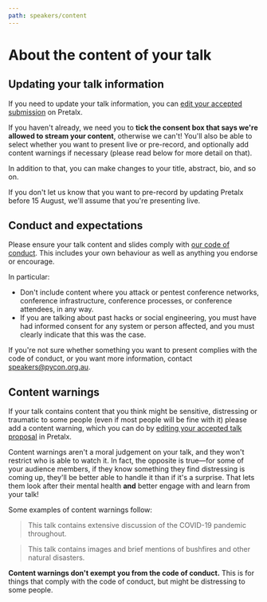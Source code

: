 ```yaml
---
path: speakers/content
---
```


# About the content of your talk

## Updating your talk information

If you need to update your talk information, you can [edit your accepted submission](https://pretalx.com/pycon-au-2020/me/submissions/) on Pretalx.

If you haven't already, we need you to **tick the consent box that says we're allowed to stream your content**, otherwise we can't! You'll also be able to select whether you want to present live or pre-record, and optionally add content warnings if necessary (please read below for more detail on that).

In addition to that, you can make changes to your title, abstract, bio, and so on.

If you don't let us know that you want to pre-record by updating Pretalx before 15 August, we'll assume that you're presenting live.

## Conduct and expectations

Please ensure your talk content and slides comply with [our code of conduct](/conduct). This includes your own behaviour as well as anything you endorse or encourage.

In particular:

- Don't include content where you attack or pentest conference networks, conference infrastructure, conference processes, or conference attendees, in any way.
- If you are talking about past hacks or social engineering, you must have had informed consent for any system or person affected, and you must clearly indicate that this was the case.

If you're not sure whether something you want to present complies with the code of conduct, or you want more information, contact [speakers@pycon.org.au](mailto:speakers@pycon.org.au).

## Content warnings

If your talk contains content that you think might be sensitive, distressing or traumatic to some people (even if most people will be fine with it) please add a content warning, which you can do by [editing your accepted talk proposal](https://pretalx.com/pycon-au-2020/me/submissions/) in Pretalx.

Content warnings aren't a moral judgement on your talk, and they won't restrict who is able to watch it. In fact, the opposite is true&mdash;for some of your audience members, if they know something they find distressing is coming up, they'll be better able to handle it than if it's a surprise. That lets them look after their mental health **and** better engage with and learn from your talk!

Some examples of content warnings follow:

> This talk contains extensive discussion of the COVID-19 pandemic throughout.

> This talk contains images and brief mentions of bushfires and other natural disasters.

**Content warnings don't exempt you from the code of conduct.** This is for things that comply with the code of conduct, but might be distressing to some people.
